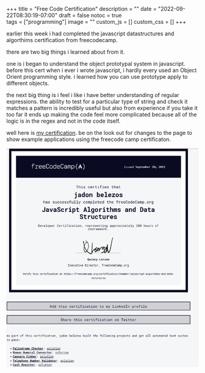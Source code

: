 +++
title = "Free Code Certification"
description = ""
date = "2022-09-22T08:30:19-07:00"
draft = false
notoc = true  
tags = ["programming"]
image = ""
custom_js = []
custom_css = []
+++
 
 earlier this week i had completed the javascript datastructures and algorthims certification from  freecodecamp. 


<!--more-->

there are two big things i learned about from it. 

one is i began to understand the object prototypal system in javascript. before this cert when i ever i wrote javascript, i hardly every used an
Object Orient programming style.  i learned how you can use prototype apply to different objects. 

the next big thing is i feel i like i have better understanding of regular expressions. the ability to test for a particular type of string and check it matches a pattern is 
incredibly useful but also from experience if you take it too far it ends up making the code feel more complicated because all of the logic is in the regex and not in the code
itself. 


well here is [my certification](https://www.freecodecamp.org/5hammer). be on the look out for changes to the page to show example applications using the freecode camp certificaton. 


![jadon belezos free code camp certification](free_code_camp_javascript_data_algo.PNG)